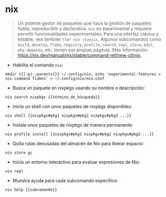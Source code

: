 # nix

> Un potente gestor de paquetes que hace la gestión de paquetes fiable, reproducible y declarativa.
> `nix` es experimental y requiere permitir funcionalidades experimentales. Para una interfaz clásica y estable, vea también `tldr nix classic`.
> Algunos subcomandos como `build`, `develop`, `flake`, `registry`, `profile`, `search`, `repl`, `store`, `edit`, `why-depends`, etc. tienen sus propias páginas.
> Más información: <https://nix.dev/manual/nix/stable/command-ref/new-cli/nix>.

- Habilita el comando `nix`:

`mkdir {{[-p|--parents]}} ~/.config/nix; echo 'experimental-features = nix-command flakes' > ~/.config/nix/nix.conf`

- Busca un paquete en nixpkgs usando su nombre o descripción:

`nix search nixpkgs {{término_de_búsqueda}}`

- Inicia un shell con unos paquetes de nixpkgs disponibles:

`nix shell {{nixpkgs#pkg1 nixpkgs#pkg2 nixpkgs#pkg3 ...}}`

- Instala unos paquetes de nixpkgs de manera permanente:

`nix profile install {{nixpkgs#pkg1 nixpkgs#pkg2 nixpkgs#pkg3 ...}}`

- Quita rutas desusadas del almacén de Nix para liberar espacio:

`nix store gc`

- Inicia un entorno interactivo para evaluar expresiones de Nix:

`nix repl`

- Muestra ayuda para cada subcomando específico:

`nix help {{subcomando}}`
